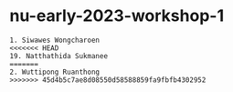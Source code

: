 # nu-early-2023-workshop-1

```text
1. Siwawes Wongcharoen
<<<<<<< HEAD
19. Natthathida Sukmanee
=======
2. Wuttipong Ruanthong
>>>>>>> 45d4b5c7ae8d08550d58588859fa9fbfb4302952
```
